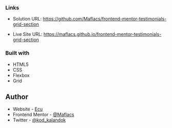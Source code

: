 ### Links

- Solution URL: https://github.com/Maflacs/frontend-mentor-testimonials-grid-section


- Live Site URL: https://maflacs.github.io/frontend-mentor-testimonials-grid-section


### Built with

- HTML5 
- CSS 
- Flexbox
- Grid


## Author

- Website - [Ecu](https://maflacs.github.io/portfolio/)
- Frontend Mentor - [@Maflacs](https://www.frontendmentor.io/profile/Maflacs)
- Twitter - [@kod_kalandok](https://x.com/kod_kalandok)